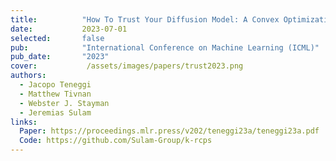 ```yaml
---
title:          "How To Trust Your Diffusion Model: A Convex Optimization Approach to Conformal Risk Control"
date:           2023-07-01
selected:       false
pub:            "International Conference on Machine Learning (ICML)"
pub_date:       "2023"
cover:           /assets/images/papers/trust2023.png
authors:
  - Jacopo Teneggi
  - Matthew Tivnan
  - Webster J. Stayman
  - Jeremias Sulam
links:
  Paper: https://proceedings.mlr.press/v202/teneggi23a/teneggi23a.pdf
  Code: https://github.com/Sulam-Group/k-rcps
---
```

